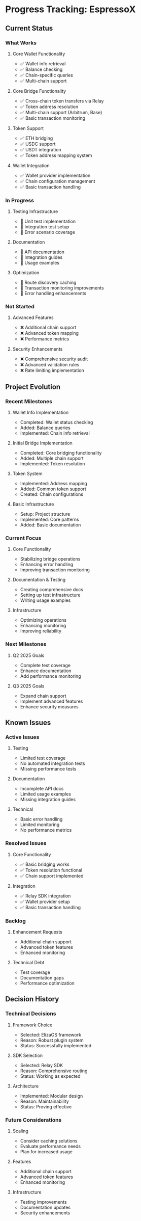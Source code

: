 # Progress Tracking: EspressoX

## Current Status

### What Works
1. Core Wallet Functionality
   - ✅ Wallet info retrieval
   - ✅ Balance checking
   - ✅ Chain-specific queries
   - ✅ Multi-chain support

2. Core Bridge Functionality
   - ✅ Cross-chain token transfers via Relay
   - ✅ Token address resolution
   - ✅ Multi-chain support (Arbitrum, Base)
   - ✅ Basic transaction monitoring

2. Token Support
   - ✅ ETH bridging
   - ✅ USDC support
   - ✅ USDT integration
   - ✅ Token address mapping system

3. Wallet Integration
   - ✅ Wallet provider implementation
   - ✅ Chain configuration management
   - ✅ Basic transaction handling

### In Progress
1. Testing Infrastructure
   - 🔄 Unit test implementation
   - 🔄 Integration test setup
   - 🔄 Error scenario coverage

2. Documentation
   - 🔄 API documentation
   - 🔄 Integration guides
   - 🔄 Usage examples

3. Optimization
   - 🔄 Route discovery caching
   - 🔄 Transaction monitoring improvements
   - 🔄 Error handling enhancements

### Not Started
1. Advanced Features
   - ❌ Additional chain support
   - ❌ Advanced token mapping
   - ❌ Performance metrics

2. Security Enhancements
   - ❌ Comprehensive security audit
   - ❌ Advanced validation rules
   - ❌ Rate limiting implementation

## Project Evolution

### Recent Milestones
1. Wallet Info Implementation
   - Completed: Wallet status checking
   - Added: Balance queries
   - Implemented: Chain info retrieval

2. Initial Bridge Implementation
   - Completed: Core bridging functionality
   - Added: Multiple chain support
   - Implemented: Token resolution

2. Token System
   - Implemented: Address mapping
   - Added: Common token support
   - Created: Chain configurations

3. Basic Infrastructure
   - Setup: Project structure
   - Implemented: Core patterns
   - Added: Basic documentation

### Current Focus
1. Core Functionality
   - Stabilizing bridge operations
   - Enhancing error handling
   - Improving transaction monitoring

2. Documentation & Testing
   - Creating comprehensive docs
   - Setting up test infrastructure
   - Writing usage examples

3. Infrastructure
   - Optimizing operations
   - Enhancing monitoring
   - Improving reliability

### Next Milestones
1. Q2 2025 Goals
   - Complete test coverage
   - Enhance documentation
   - Add performance monitoring

2. Q3 2025 Goals
   - Expand chain support
   - Implement advanced features
   - Enhance security measures

## Known Issues

### Active Issues
1. Testing
   - Limited test coverage
   - No automated integration tests
   - Missing performance tests

2. Documentation
   - Incomplete API docs
   - Limited usage examples
   - Missing integration guides

3. Technical
   - Basic error handling
   - Limited monitoring
   - No performance metrics

### Resolved Issues
1. Core Functionality
   - ✅ Basic bridging works
   - ✅ Token resolution functional
   - ✅ Chain support implemented

2. Integration
   - ✅ Relay SDK integration
   - ✅ Wallet provider setup
   - ✅ Basic transaction handling

### Backlog
1. Enhancement Requests
   - Additional chain support
   - Advanced token features
   - Enhanced monitoring

2. Technical Debt
   - Test coverage
   - Documentation gaps
   - Performance optimization

## Decision History

### Technical Decisions
1. Framework Choice
   - Selected: ElizaOS framework
   - Reason: Robust plugin system
   - Status: Successfully implemented

2. SDK Selection
   - Selected: Relay SDK
   - Reason: Comprehensive routing
   - Status: Working as expected

3. Architecture
   - Implemented: Modular design
   - Reason: Maintainability
   - Status: Proving effective

### Future Considerations
1. Scaling
   - Consider caching solutions
   - Evaluate performance needs
   - Plan for increased usage

2. Features
   - Additional chain support
   - Advanced token features
   - Enhanced monitoring

3. Infrastructure
   - Testing improvements
   - Documentation updates
   - Security enhancements
